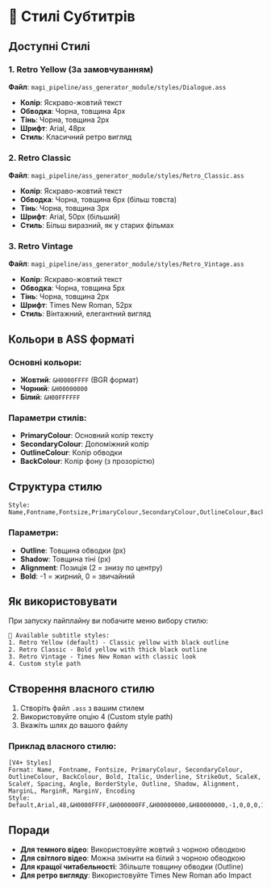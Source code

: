 # 🎨 Стилі Субтитрів

## Доступні Стилі

### 1. Retro Yellow (За замовчуванням)
**Файл**: `magi_pipeline/ass_generator_module/styles/Dialogue.ass`
- **Колір**: Яскраво-жовтий текст
- **Обводка**: Чорна, товщина 4px
- **Тінь**: Чорна, товщина 2px
- **Шрифт**: Arial, 48px
- **Стиль**: Класичний ретро вигляд

### 2. Retro Classic
**Файл**: `magi_pipeline/ass_generator_module/styles/Retro_Classic.ass`
- **Колір**: Яскраво-жовтий текст
- **Обводка**: Чорна, товщина 6px (більш товста)
- **Тінь**: Чорна, товщина 3px
- **Шрифт**: Arial, 50px (більший)
- **Стиль**: Більш виразний, як у старих фільмах

### 3. Retro Vintage
**Файл**: `magi_pipeline/ass_generator_module/styles/Retro_Vintage.ass`
- **Колір**: Яскраво-жовтий текст
- **Обводка**: Чорна, товщина 5px
- **Тінь**: Чорна, товщина 2px
- **Шрифт**: Times New Roman, 52px
- **Стиль**: Вінтажний, елегантний вигляд

## Кольори в ASS форматі

### Основні кольори:
- **Жовтий**: `&H0000FFFF` (BGR формат)
- **Чорний**: `&H00000000`
- **Білий**: `&H00FFFFFF`

### Параметри стилів:
- **PrimaryColour**: Основний колір тексту
- **SecondaryColour**: Допоміжний колір
- **OutlineColour**: Колір обводки
- **BackColour**: Колір фону (з прозорістю)

## Структура стилю

```
Style: Name,Fontname,Fontsize,PrimaryColour,SecondaryColour,OutlineColour,BackColour,Bold,Italic,Underline,StrikeOut,ScaleX,ScaleY,Spacing,Angle,BorderStyle,Outline,Shadow,Alignment,MarginL,MarginR,MarginV,Encoding
```

### Параметри:
- **Outline**: Товщина обводки (px)
- **Shadow**: Товщина тіні (px)
- **Alignment**: Позиція (2 = знизу по центру)
- **Bold**: -1 = жирний, 0 = звичайний

## Як використовувати

При запуску пайплайну ви побачите меню вибору стилю:

```
🎨 Available subtitle styles:
1. Retro Yellow (default) - Classic yellow with black outline
2. Retro Classic - Bold yellow with thick black outline
3. Retro Vintage - Times New Roman with classic look
4. Custom style path
```

## Створення власного стилю

1. Створіть файл `.ass` з вашим стилем
2. Використовуйте опцію 4 (Custom style path)
3. Вкажіть шлях до вашого файлу

### Приклад власного стилю:

```ass
[V4+ Styles]
Format: Name, Fontname, Fontsize, PrimaryColour, SecondaryColour, OutlineColour, BackColour, Bold, Italic, Underline, StrikeOut, ScaleX, ScaleY, Spacing, Angle, BorderStyle, Outline, Shadow, Alignment, MarginL, MarginR, MarginV, Encoding
Style: Default,Arial,48,&H0000FFFF,&H000000FF,&H00000000,&H80000000,-1,0,0,0,100,100,0,0,1,4,2,2,10,10,10,1
```

## Поради

- **Для темного відео**: Використовуйте жовтий з чорною обводкою
- **Для світлого відео**: Можна змінити на білий з чорною обводкою
- **Для кращої читабельності**: Збільште товщину обводки (Outline)
- **Для ретро вигляду**: Використовуйте Times New Roman або Impact 